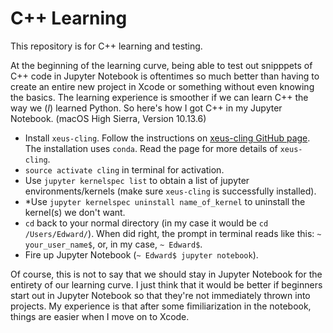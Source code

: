 # C++ Learning

This repository is for C++ learning and testing.

At the beginning of the learning curve, being able to test out snipppets of C++ code in Jupyter Notebook is oftentimes so much better than having to create an entire new project in Xcode or something without even knowing the basics. The learning experience is smoother if we can learn C++ the way we (*I*) learned Python. So here's how I got C++ in my Jupyter Notebook. (macOS High Sierra, Version 10.13.6)

- Install `xeus-cling`. Follow the instructions on [xeus-cling GitHub page](https://github.com/QuantStack/xeus-cling). The installation uses `conda`. Read the page for more details of `xeus-cling`.
- `source activate cling` in terminal for activation.
- Use `jupyter kernelspec list` to obtain a list of jupyter environments/kernels (make sure `xeus-cling` is successfully installed).
- *Use `jupyter kernelspec uninstall name_of_kernel` to uninstall the kernel(s) we don't want.
- `cd` back to your normal directory (in my case it would be `cd /Users/Edward/`). When did right, the prompt in terminal reads like this: `~ your_user_name$`, or, in my case, `~ Edward$`.
- Fire up Jupyter Notebook (`~ Edward$ jupyter notebook`).

Of course, this is not to say that we should stay in Jupyter Notebook for the entirety of our learning curve. I just think that it would be better if beginners start out in Jupyter Notebook so that they're not immediately thrown into projects. My experience is that after some fimiliarization in the notebook, things are easier when I move on to Xcode.
